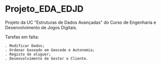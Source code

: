 # Projeto_EDA_EDJD

Projeto da UC "Estruturas de Dados Avançadas" do Curso de Engenharia e Desenvolvimento de Jogos Digitais.

Tarefas em falta: 

	. Modificar Dados;
	. Ordenar baseado em Geocode e Autonomia;
	. Registo de aluguer;
	. Desenvolvimento de Gestor e Cliente.
